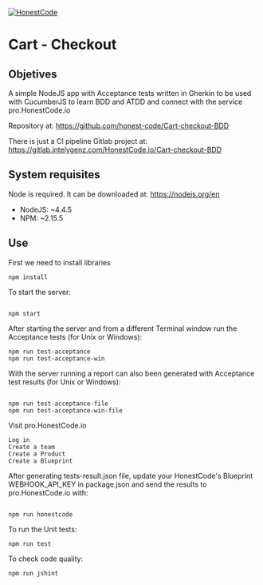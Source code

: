 [![HonestCode](https://pro.honestcode.io/api/blueprint/bp.HkNcISmx-/environment/r1g4cUB7gWSkWNcUSXlbHyMV/badge.svg)](https://pro.honestcode.io/#/blueprint/edit/bp.HkNcISmx-)

# Cart - Checkout


## Objetives

A simple NodeJS app with Acceptance tests written in Gherkin to be used with CucumberJS to learn BDD and ATDD and connect with the service pro.HonestCode.io

Repository at:
https://github.com/honest-code/Cart-checkout-BDD

There is just a CI pipeline Gitlab project at:
https://gitlab.intelygenz.com/HonestCode.io/Cart-checkout-BDD


## System requisites

Node is required. It can be downloaded at: https://nodejs.org/en

* NodeJS: ~4.4.5
* NPM: ~2.15.5

## Use

First we need to install libraries

```
npm install

```

To start the server:

```

npm start

```

After starting the server and from a different Terminal window run the Acceptance tests (for Unix or Windows):

```
npm run test-acceptance
npm run test-acceptance-win

```


With the server running a report can also been generated with Acceptance test results (for Unix or Windows):

```

npm run test-acceptance-file
npm run test-acceptance-win-file

```

Visit pro.HonestCode.io

```
Log in
Create a team
Create a Product
Create a Blueprint
```


After generating tests-result.json file, update your HonestCode's Blueprint WEBHOOK_API_KEY in package.json and send the results to pro.HonestCode.io with:
```

npm run honestcode

```


To run the Unit tests:

```
npm run test

```

To check code quality:

```
npm run jshint

```
